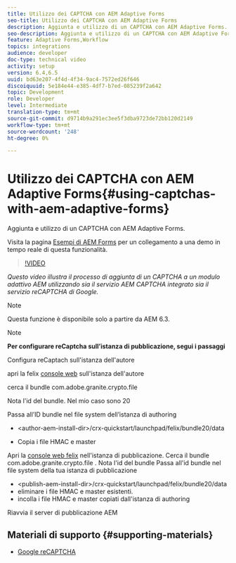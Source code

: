 ```yaml
---
title: Utilizzo dei CAPTCHA con AEM Adaptive Forms
seo-title: Utilizzo dei CAPTCHA con AEM Adaptive Forms
description: Aggiunta e utilizzo di un CAPTCHA con AEM Adaptive Forms.
seo-description: Aggiunta e utilizzo di un CAPTCHA con AEM Adaptive Forms.
feature: Adaptive Forms,Workflow
topics: integrations
audience: developer
doc-type: technical video
activity: setup
version: 6.4,6.5
uuid: bd63e207-4f4d-4f34-9ac4-7572ed26f646
discoiquuid: 5e184e44-e385-4df7-b7ed-085239f2a642
topic: Development
role: Developer
level: Intermediate
translation-type: tm+mt
source-git-commit: d9714b9a291ec3ee5f3dba9723de72bb120d2149
workflow-type: tm+mt
source-wordcount: '248'
ht-degree: 0%

---
```



# Utilizzo dei CAPTCHA con AEM Adaptive Forms{#using-captchas-with-aem-adaptive-forms}

Aggiunta e utilizzo di un CAPTCHA con AEM Adaptive Forms.

Visita la pagina [Esempi di AEM Forms](https://forms.enablementadobe.com/content/samples/samples.html?query=0) per un collegamento a una demo in tempo reale di questa funzionalità.

>[!VIDEO](https://video.tv.adobe.com/v/18336/?quality=9&learn=on)

*Questo video illustra il processo di aggiunta di un CAPTCHA a un modulo adattivo AEM utilizzando sia il servizio AEM CAPTCHA integrato sia il servizio reCAPTCHA di Google.*

>[!NOTE]
>
>Questa funzione è disponibile solo a partire da AEM 6.3.

>[!NOTE]
>
>**Per configurare reCaptcha sull’istanza di pubblicazione, segui i passaggi**
>
>Configura reCaptach sull&#39;istanza dell&#39;autore
>
>apri la felix [console web](http://localhost:4502/system/console/bundles) sull&#39;istanza dell&#39;autore
>
>cerca il bundle com.adobe.granite.crypto.file
>
>Nota l&#39;id del bundle. Nel mio caso sono 20
>
>Passa all’ID bundle nel file system dell’istanza di authoring
>
>* &lt;author-aem-install-dir>/crx-quickstart/launchpad/felix/bundle20/data
* Copia i file HMAC e master

Apri la [console web felix](http://localhost:4502/system/console/bundles) nell&#39;istanza di pubblicazione. Cerca il bundle com.adobe.granite.crypto.file . Nota l&#39;id del bundle
Passa all&#39;id bundle nel file system della tua istanza di pubblicazione
* &lt;publish-aem-install-dir>/crx-quickstart/launchpad/felix/bundle20/data
* eliminare i file HMAC e master esistenti.
* incolla i file HMAC e master copiati dall&#39;istanza di authoring

Riavvia il server di pubblicazione AEM

## Materiali di supporto {#supporting-materials}

* [Google reCAPTCHA](https://www.google.com/recaptcha)

